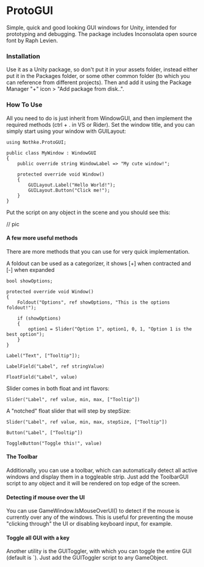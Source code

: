 # ProtoGUI
Simple, quick and good looking GUI windows for Unity, intended for prototyping and debugging. The package includes Inconsolata open source font by Raph Levien.

### Installation
Use it as a Unity package, so don't put it in your assets folder, instead either put it in the Packages folder, or some other common folder (to which you can reference from different projects). Then and add it using the Package Manager "+" icon > "Add package from disk..".

### How To Use

All you need to do is just inherit from WindowGUI, and then implement the required methods (ctrl + . in VS or Rider). Set the window title, and you can simply start using your window with GUILayout:

```
using Nothke.ProtoGUI;

public class MyWindow : WindowGUI
{
    public override string WindowLabel => "My cute window!";

    protected override void Window()
    {
        GUILayout.Label("Hello World!");
        GUILayout.Button("Click me!");
    }
}
```

Put the script on any object in the scene and you should see this:

// pic

#### A few more useful methods

There are more methods that you can use for very quick implementation.

A foldout can be used as a categorizer, it shows [+] when contracted and [-] when expanded
```
bool showOptions;

protected override void Window()
{
	Foldout("Options", ref showOptions, "This is the options foldout!");

	if (showOptions)
	{
		option1 = Slider("Option 1", option1, 0, 1, "Option 1 is the best option");
	}
}
```

```
Label("Text", ["Tooltip"]);
```

```
LabelField("Label", ref stringValue)
```

```
FloatField("Label", value)
```

Slider comes in both float and int flavors:
```
Slider("Label", ref value, min, max, ["Tooltip"])
```
A "notched" float slider that will step by stepSize:
```
Slider("Label", ref value, min, max, stepSize, ["Tooltip"])
```

```
Button("Label", ["Tooltip"])
```

```
ToggleButton("Toggle this!", value)
```

#### The Toolbar

Additionally, you can use a toolbar, which can automatically detect all active windows and display them in a toggleable strip. Just add the ToolbarGUI script to any object and it will be rendered on top edge of the screen.

#### Detecting if mouse over the UI

You can use GameWindow.IsMouseOverUI() to detect if the mouse is currently over any of the windows. This is useful for preventing the mouse "clicking through" the UI or disabling keyboard input, for example.

#### Toggle all GUI with a key

Another utility is the GUIToggler, with which you can toggle the entire GUI (default is \`). Just add the GUIToggler script to any GameObject.